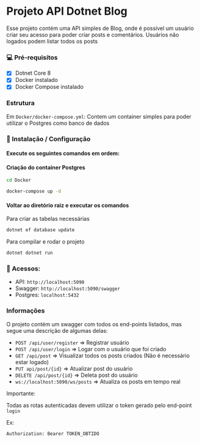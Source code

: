 # Projeto API Dotnet Blog

Esse projeto contém uma API simples de Blog, onde é possível um usuário criar seu acesso para poder criar posts e comentários. Usuários não logados podem listar todos os posts 

### 💻 Pré-requisitos

-   [x] Dotnet Core 8
-   [x] Docker instalado
-   [x] Docker Compose instalado

### Estrutura

Em `Docker/docker-compose.yml`: Contem um container simples para poder utilizar o Postgres como banco de dados

### 🚀 Instalação / Configuração

#### Execute os seguintes comandos em ordem:

#### Criação do container Postgres

```bash
cd Docker
```

```bash
docker-compose up -d
```

#### Voltar ao diretório raiz e executar os comandos

Para criar as tabelas necessárias

```bash
dotnet ef database update
```

Para compilar e rodar o projeto
```bash
dotnet dotnet run
```

### 🚪 Acessos:

-   API: `http://localhost:5090`
-   Swagger: `http://localhost:5090/swagger`
-   Postgres: `localhost:5432`


### Informações

O projeto contém um swagger com todos os end-points listados, mas segue uma descrição de algumas delas:

- `POST /api/user/register` => Registrar usuário
- `POST /api/user/login` => Logar com o usuário que foi criado
- `GET /api/post` => Visualizar todos os posts criados (Não é necessário estar logado)
- `PUT api/post/{id}` => Atualizar post do usuário
- `DELETE /api/post/{id}` => Deleta post do usuário
- `ws://localhost:5090/ws/posts` => Atualiza os posts em tempo real

Importante:

Todas as rotas autenticadas devem utilizar o token gerado pelo end-point `login`

Ex:

`Authorization: Bearer TOKEN_OBTIDO`